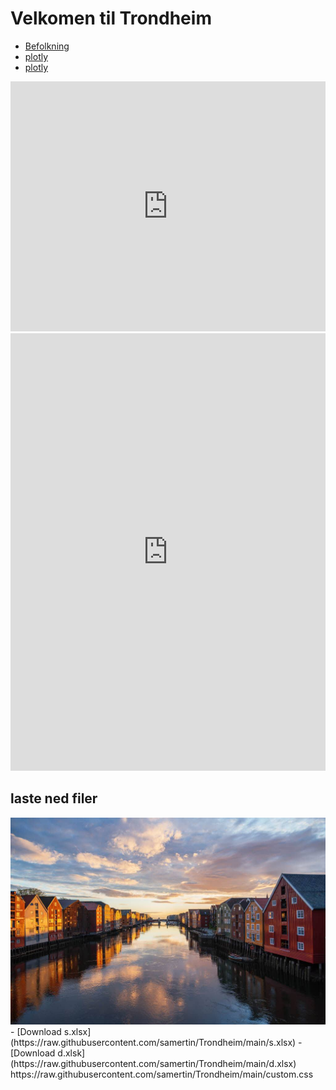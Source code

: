# Velkomen til Trondheim
- [Befolkning](./Befolkning)
- [plotly](./plotly)
- [plotly](./plotly)
<!-- Copy and paste the embed code provided by YouTube here -->
<iframe width="100%" height="400" src="https://www.youtube.com/embed/q1_wXN4TaCk" frameborder="0" allow="accelerometer; autoplay; clipboard-write; encrypted-media; gyroscope; picture-in-picture" allowfullscreen></iframe>

<iframe width="100%" height="700" src="https://samertin.github.io/test/" frameborder="0"></iframe>

## laste ned filer
<img src="https://raw.githubusercontent.com/samertin/Trondheim/main/trondheim.jpg" alt="Trondheim">
- [Download s.xlsx](https://raw.githubusercontent.com/samertin/Trondheim/main/s.xlsx)
- [Download d.xlsk](https://raw.githubusercontent.com/samertin/Trondheim/main/d.xlsx)
https://raw.githubusercontent.com/samertin/Trondheim/main/custom.css
<link rel="stylesheet" type="text/css" href="https://raw.githubusercontent.com/samertin/Trondheim/main/custom.css">

